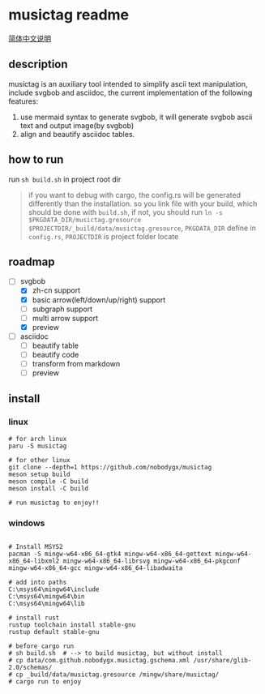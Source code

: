 # musictag readme

[简体中文说明](./readme_CN.md)

## description

musictag is an auxiliary tool intended to simplify ascii text manipulation, include svgbob and asciidoc, the current implementation of the following features:

1. use mermaid syntax to generate svgbob, it will generate svgbob ascii text and output image(by svgbob)
2. align and beautify asciidoc tables.

## how to run

run `sh build.sh` in project root dir

> if you want to debug with cargo, the config.rs will be generated differently than the installation. so you link file with your build, which should be done with ``build.sh``, if not, you should run `ln -s $PKGDATA_DIR/musictag.gresource $PROJECTDIR/_build/data/musictag.gresource`, `PKGDATA_DIR` define in `config.rs`, `PROJECTDIR` is project folder locate

## roadmap

- [ ] svgbob
    - [x] zh-cn support
    - [x] basic arrow(left/down/up/right) support
    - [ ] subgraph support
    - [ ] multi arrow support
    - [x] preview
- [ ] asciidoc
    - [ ] beautify table
    - [ ] beautify code
    - [ ] transform from markdown
    - [ ] preview

## install

### linux

```shell
# for arch linux
paru -S musictag

# for other linux
git clone --depth=1 https://github.com/nobodygx/musictag
meson setup build
meson compile -C build
meson install -C build

# run musictag to enjoy!!
```

### windows

```shell

# Install MSYS2
pacman -S mingw-w64-x86_64-gtk4 mingw-w64-x86_64-gettext mingw-w64-x86_64-libxml2 mingw-w64-x86_64-librsvg mingw-w64-x86_64-pkgconf mingw-w64-x86_64-gcc mingw-w64-x86_64-libadwaita

# add into paths
C:\msys64\mingw64\include
C:\msys64\mingw64\bin
C:\msys64\mingw64\lib

# install rust
rustup toolchain install stable-gnu
rustup default stable-gnu

# before cargo run
# sh build.sh  # --> to build musictag, but without install
# cp data/com.github.nobodygx.musictag.gschema.xml /usr/share/glib-2.0/schemas/
# cp _build/data/musictag.gresource /mingw/share/musictag/
# cargo run to enjoy
```
